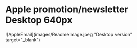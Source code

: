 # Apple promotion/newsletter Desktop 640px
![AppleEmail](images/ReadmeImage.jpeg "Desktop version" target="_blank")
